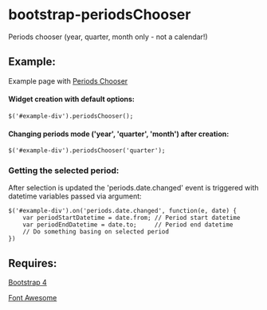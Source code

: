 # bootstrap-periodsChooser
Periods chooser (year, quarter, month only - not a calendar!)

## Example:
Example page with [Periods Chooser](https://rinold.github.io/bootstrap-periodsChooser/)

#### Widget creation with default options:
```
$('#example-div').periodsChooser();
```

#### Changing periods mode ('year', 'quarter', 'month') after creation:
```
$('#example-div').periodsChooser('quarter');
```

### Getting the selected period:
After selection is updated the 'periods.date.changed' event is triggered with datetime variables passed via argument:

```
$('#example-div').on('periods.date.changed', function(e, date) {
    var periodStartDatetime = date.from; // Period start datetime
    var periodEndDatetime = date.to;     // Period end datetime
    // Do something basing on selected period
})
```

## Requires:

[Bootstrap 4](https://v4-alpha.getbootstrap.com/) 

[Font Awesome](http://fontawesome.io/)
